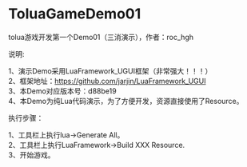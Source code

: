 # ToluaGameDemo01
tolua游戏开发第一个Demo01（三消演示），作者：roc_hgh  

说明:  

1、演示Demo采用LuaFramework_UGUI框架（非常强大！！！）  
2、框架地址：https://github.com/jarjin/LuaFramework_UGUI  
3、本Demo对应版本号：d88be19  
4、本Demo为纯Lua代码演示，为了方便开发，资源直接使用了Resource。  

执行步骤：

1、工具栏上执行lua->Generate All。  
2、工具栏上执行LuaFramework->Build XXX Resource.  
3、开始游戏。  
